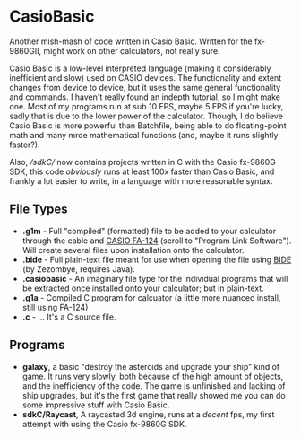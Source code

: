 # CasioBasic
Another mish-mash of code written in Casio Basic. Written for the fx-9860GII, might work on other calculators, not really sure.

Casio Basic is a low-level interpreted language (making it considerably inefficient and slow) used on CASIO devices. The functionality and extent changes from device to device, but it uses the same general functionality and commands. I haven't really found an indepth tutorial, so I might make one. Most of my programs run at sub 10 FPS, maybe 5 FPS if you're lucky, sadly that is due to the lower power of the calculator. Though, I do believe Casio Basic is more powerful than Batchfile, being able to do floating-point math and many mroe mathematical functions (and, maybe it runs slightly faster?).

Also, */sdkC/* now contains projects written in C with the Casio fx-9860G SDK, this code *obviously* runs at least 100x faster than Casio Basic, and frankly a lot easier to write, in a language with more reasonable syntax.

## File Types
- **.g1m** - Full "compiled" (formatted) file to be added to your calculator through the cable and [CASIO FA-124](https://edu.casio.com/forteachers/er/software/) (scroll to "Program Link Software"). Will create several files upon installation onto the calculator.
- **.bide** - Full plain-text file meant for use when opening the file using [BIDE](https://www.planet-casio.com/Fr/logiciels/voir_un_logiciel_casio.php?showid=118) (by Zezombye, requires Java).
- **.casiobasic** - An imaginary file type for the individual programs that will be extracted once installed onto your calculator; but in plain-text.
- **.g1a** - Compiled C program for calcuator (a little more nuanced install, still using FA-124)
- **.c** - ... It's a C source file.

## Programs
- **galaxy**, a basic "destroy the asteroids and upgrade your ship" kind of game. It runs very slowly, both because of the high amount of objects, and the inefficiency of the code. The game is unfinished and lacking of ship upgrades, but it's the first game that really showed me you can do some impressive stuff with Casio Basic.
- **sdkC/Raycast**, A raycasted 3d engine, runs at a *decent* fps, my first attempt with using the Casio fx-9860G SDK.
